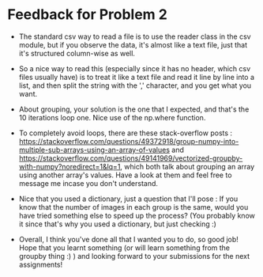 # Feedback for Problem 2

* The standard csv way to read a file is to use the reader class in the csv module, but if you observe the data, it's almost like a text file, just that it's structured column-wise as well.
* So a nice way to read this (especially since it has no header, which csv files usually have) is to treat it like a text file and read it line by line into a list, and then split the string with the ',' character, and you get what you want.

* About grouping, your solution is the one that I expected, and that's the 10 iterations loop one. Nice use of the np.where function.
* To completely avoid loops, there are these stack-overflow posts : https://stackoverflow.com/questions/49372918/group-numpy-into-multiple-sub-arrays-using-an-array-of-values and https://stackoverflow.com/questions/49141969/vectorized-groupby-with-numpy?noredirect=1&lq=1, which both talk about grouping an array using another array's values. Have a look at them and feel free to message me incase you don't understand.

* Nice that you used a dictionary, just a question that I'll pose : If you know that the number of images in each group is the same, would you have tried something else to speed up the process? (You probably know it since that's why you used a dictionary, but just checking :) 

* Overall, I think you've done all that I wanted you to do, so good job! Hope that you learnt something (or will learn something from the groupby thing :) ) and looking forward to your submissions for the next assignments!
